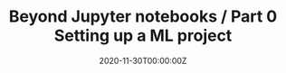 ---
title: Beyond Jupyter notebooks / Part 0 Setting up a ML project
summary: A good data science project starts with a good set-up. I believe that creativity can better strive in well structured project.
tags:
date: "2020-11-30T00:00:00Z"

# Optional external URL for project (replaces project detail page).
external_link: https://medium.com/nerd-for-tech/beyond-jupyter-notebooks-11af930c6bf7

image:
  caption: Photo by Toa Heftiba on Unsplash
  focal_point: Smart
---